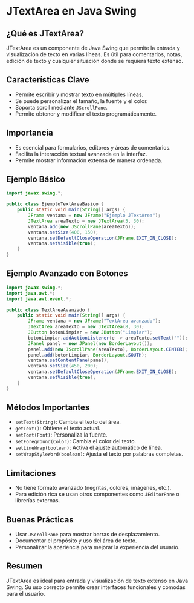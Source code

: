 # JTextArea en Java Swing

## ¿Qué es JTextArea?
JTextArea es un componente de Java Swing que permite la entrada y visualización de texto en varias líneas. Es útil para comentarios, notas, edición de texto y cualquier situación donde se requiera texto extenso.

## Características Clave
- Permite escribir y mostrar texto en múltiples líneas.
- Se puede personalizar el tamaño, la fuente y el color.
- Soporta scroll mediante `JScrollPane`.
- Permite obtener y modificar el texto programáticamente.

## Importancia
- Es esencial para formularios, editores y áreas de comentarios.
- Facilita la interacción textual avanzada en la interfaz.
- Permite mostrar información extensa de manera ordenada.

## Ejemplo Básico
```java
import javax.swing.*;

public class EjemploTextAreaBasico {
    public static void main(String[] args) {
        JFrame ventana = new JFrame("Ejemplo JTextArea");
        JTextArea areaTexto = new JTextArea(5, 30);
        ventana.add(new JScrollPane(areaTexto));
        ventana.setSize(400, 150);
        ventana.setDefaultCloseOperation(JFrame.EXIT_ON_CLOSE);
        ventana.setVisible(true);
    }
}
```

## Ejemplo Avanzado con Botones
```java
import javax.swing.*;
import java.awt.*;
import java.awt.event.*;

public class TextAreaAvanzado {
    public static void main(String[] args) {
        JFrame ventana = new JFrame("TextArea avanzado");
        JTextArea areaTexto = new JTextArea(8, 30);
        JButton botonLimpiar = new JButton("Limpiar");
        botonLimpiar.addActionListener(e -> areaTexto.setText(""));
        JPanel panel = new JPanel(new BorderLayout());
        panel.add(new JScrollPane(areaTexto), BorderLayout.CENTER);
        panel.add(botonLimpiar, BorderLayout.SOUTH);
        ventana.setContentPane(panel);
        ventana.setSize(450, 200);
        ventana.setDefaultCloseOperation(JFrame.EXIT_ON_CLOSE);
        ventana.setVisible(true);
    }
}
```

## Métodos Importantes
- `setText(String)`: Cambia el texto del área.
- `getText()`: Obtiene el texto actual.
- `setFont(Font)`: Personaliza la fuente.
- `setForeground(Color)`: Cambia el color del texto.
- `setLineWrap(boolean)`: Activa el ajuste automático de línea.
- `setWrapStyleWord(boolean)`: Ajusta el texto por palabras completas.

## Limitaciones
- No tiene formato avanzado (negritas, colores, imágenes, etc.).
- Para edición rica se usan otros componentes como `JEditorPane` o librerías externas.

## Buenas Prácticas
- Usar `JScrollPane` para mostrar barras de desplazamiento.
- Documentar el propósito y uso del área de texto.
- Personalizar la apariencia para mejorar la experiencia del usuario.

## Resumen
JTextArea es ideal para entrada y visualización de texto extenso en Java Swing. Su uso correcto permite crear interfaces funcionales y cómodas para el usuario.
